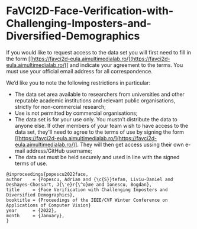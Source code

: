 # FaVCI2D-Face-Verification-with-Challenging-Imposters-and-Diversified-Demographics

 If you would like to request access to the data set you will first need to fill in the form \[[https://favci2d-eula.aimultimedialab.ro/](https://favci2d-eula.aimultimedialab.ro/)] and indicate your agreement to the terms. You must use your official email address for all correspondence.

We’d like you to note the following restrictions in particular:

- The data set area available to researchers from universities and other reputable academic institutions and relevant public organisations, strictly for non-commercial research; 
- Use is not permitted by commercial organisations;
- The data set is for your use only. You mustn’t distribute the data to anyone else. If other members of your team wish to have access to the data set, they'll need to agree to the  terms of use by signing the form \[[https://favci2d-eula.aimultimedialab.ro/](https://favci2d-eula.aimultimedialab.ro/)]. They will then get access ussing their own e-mail address/GitHub username;
- The data set must be held securely and used in line with the signed terms of use.


```
@inproceedings{popescu2022face,
author    = {Popescu, Adrian and {\c{S}}tefan, Liviu-Daniel and Deshayes-Chossart, J{\'e}r{\^o}me and Ionescu, Bogdan},
title     = {Face Verification with Challenging Imposters and Diversified Demographics},
booktitle = {Proceedings of the IEEE/CVF Winter Conference on Applications of Computer Vision}
year      = {2022},
month     = {January},
}

```

